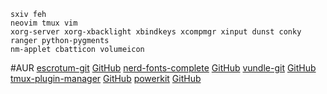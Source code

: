 ```
sxiv feh 
neovim tmux vim 
xorg-server xorg-xbacklight xbindkeys xcompmgr xinput dunst conky 
ranger python-pygments
nm-applet cbatticon volumeicon

```

#AUR
[escrotum-git](https://aur.archlinux.org/escrotum-git.git) [GitHub](https://github.com/Roger/escrotum)
[nerd-fonts-complete](https://aur.archlinux.org/nerd-fonts-complete.git) [GitHub](https://github.com/ryanoasis/nerd-fonts)
[vundle-git](https://aur.archlinux.org/vundle-git.git) [GitHub](https://github.com/VundleVim/Vundle.vim)
[tmux-plugin-manager](https://aur.archlinux.org/tmux-plugin-manager.git) [GitHub](https://github.com/tmux-plugins/tpm)
[powerkit](https://aur.archlinux.org/vundle-git.git) [GitHub](https://github.com/rodlie/powerkit)


